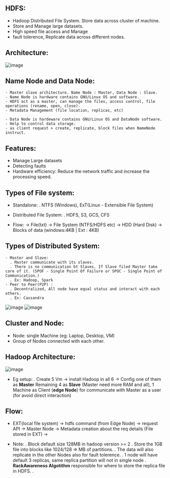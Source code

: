HDFS:
-----
  - Hadoop Distributed File System. Store data across cluster of machine.
  - Store and Manage large datasets.
  - High speed file access and Manage
  - fault tolerence, Replicate data across different nodes.

Architecture:
-------------
  ![image](https://github.com/user-attachments/assets/d4f360c6-9a1d-443e-8670-4254d2a2327f)

Name Node and Data Node:
------------------------
    - Master slave architecture. Name Node : Master, Data Node : Slave.
    - Name Node is hardware contains GNU/Linux OS and software. 
    - HDFS act as a master, can manage the files, access control, file operations (rename, open, close).
    - Metadata Management (file location, replicas, etc)

    - Data Node is hardeware contains GNU/Linux OS and DataNode software.
    - Help to control data storage.
    - as client request > create, replicate, block files when NameNode instruct.

Features:
---------
  - Manage Large datasets
  - Detecting faults
  - Hardware efficiency: Reduce the network traffic and increase the processing speed.

Types of File system:
---------------------
  - Standalone:
    . NTFS (Windows), ExT(Linux - Extensible File System)
  - Distributed File System:
    . HDFS, S3, GCS, CFS

  - Flow: -> File(txt) -> File System (NTFS/HDFS etc) -> HDD (Hard Disk) -> Blocks of data (windows:4KB  |  Ext : 4KB)

Types of Distributed System:
----------------------------
    - Master and Slave: 
      . Master communicate with its slaves. 
      . There is no communication bt Slaves. If Slave filed Master take care of it. (SPOF - Single Point Of Failure or SPOC - Single Point of Communication.) 
      . Ex: Hadoop, Spark
    - Peer to Peer(P2P) : 
      . Decentralized, All node have equal status and interact with each others.
      . Ex: Cassandra
      
  ![image](https://github.com/user-attachments/assets/cf40d8f1-8785-448b-9b99-541364e862dd)
  ![image](https://github.com/user-attachments/assets/3dfc50d1-1914-491e-8668-df1f8714f1d5)

Cluster and Node: 
-----------------
  - Node: single Machine (eg: Laptop, Desktop, VM)
  - Group of Nodes connected with each other.

Hadoop Architecture:
--------------------
  ![image](https://github.com/user-attachments/assets/25fd964f-3494-4c7e-b1f3-c984e720ad98)

  - Eg setup:
    . Create 5 Vm -> install Hadoop in all 6 -> Config one of them as **Master** Remaining 4 as **Slave** (Master need more RAM and all), 1 Machine as Client (**edge Node**) for communicate with Master as a user (for avoid direct interaction)

Flow:
-----
  - EXT(local file system) -> hdfs command (from Edge Node) -> request API -> Master Node -> Metadata creation about the req details (File stored in EXT) -> 

  - Note:
    . Block default size 128MB in hadoop version >= 2
    . Store the 1GB file into blocks like 1024/128 => MB of partitions.
    . The data will also replicate in the other Nodes also for fault tolerence.
    . 1 node will have default 3 replicas, same replica partition will not in single node
    . **RackAwareness Algotithm** responsible for where to store the replica file in HDFS.
    .  





    






















  
